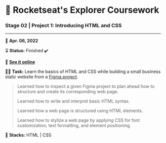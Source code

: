 # 🚀 Rocketseat's Explorer Coursework

### Stage 02 | Project 1: Introducing HTML and CSS

---

📅 **Apr. 06, 2022**

⏳ **Status:** Finished ✔️

🔗 **[See it online](https://victorsgb.github.io/explorer/tree/stage02/project_01/)**

👨‍💻 **Task:** Learn the basics of HTML and CSS while building a small business static website from a [Figma project](https://www.figma.com/file/l4suENb0QZo2j7wIRAdBvI/Explorer---Projeto-01-(Copy)).

> Learned how to inspect a given Figma project to plan ahead how to structure and create its corresponding web page.
>
> Learned how to write and interpret basic HTML syntax.
>
> Learned how a web page is structured using HTML elements.
>
> Learned how to stylize a web page by applying CSS for font customization, text formatting, and element positioning.

🌱 **Stacks:** HTML | CSS